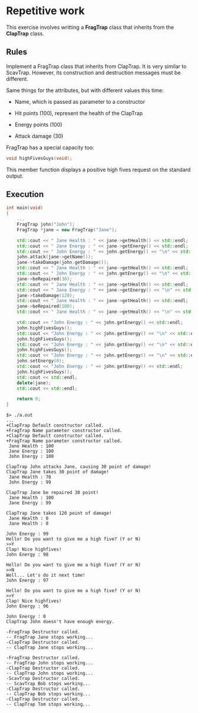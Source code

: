 # Repetitive work
This exercise involves writting a **FragTrap** class that inherits from the **ClapTrap** class.

## Rules
Implement a FragTrap class that inherits from ClapTrap. It is very similar to ScavTrap. However, its construction and destruction messages must be different.

Same things for the attributes, but with different values this time:

* Name, which is passed as parameter to a constructor

* Hit points (100), represent the health of the ClapTrap

* Energy points (100)

* Attack damage (30)

FragTrap has a special capacity too:
```cpp
void highFivesGuys(void);
```
This member function displays a positive high fives request on the standard output.

## Execution
```cpp
int main(void)
{
	...
	FragTrap john("John");
	FragTrap *jane = new FragTrap("Jane");

	std::cout << " Jane Health : " << jane->getHealth() << std::endl;
	std::cout << " Jane Energy : " << jane->getEnergy() << std::endl;
	std::cout << " John Energy : " << john.getEnergy() << "\n" << std::endl;
	john.attack(jane->getName());
	jane->takeDamage(john.getDamage());
	std::cout << " Jane Health : " << jane->getHealth() << std::endl;
	std::cout << " John Energy : " << john.getEnergy() << "\n" << std::endl;
	jane->beRepaired(30);
	std::cout << " Jane Health : " << jane->getHealth() << std::endl;
	std::cout << " Jane Energy : " << jane->getEnergy() << "\n" << std::endl;
	jane->takeDamage(120);
	std::cout << " Jane Health : " << jane->getHealth() << std::endl;
	jane->beRepaired(100);
	std::cout << " Jane Health : " << jane->getHealth() << "\n" << std::endl;

	std::cout << "John Energy : " << john.getEnergy() << std::endl;
	john.highFivesGuys();
	std::cout << "John Energy : " << john.getEnergy() << "\n" << std::endl;
	john.highFivesGuys();
	std::cout << "John Energy : " << john.getEnergy() << "\n" << std::endl;
	john.highFivesGuys();
	std::cout << "John Energy : " << john.getEnergy() << "\n" << std::endl;
	john.setEnergy(0);
	std::cout << "John Energy : " << john.getEnergy() << std::endl;
	john.highFivesGuys();
	std::cout << std::endl;
	delete(jane);
	std::cout << std::endl;

	return 0;
}
```
```
$> ./a.out
...
+ClapTrap Default constructor called.
+FragTrap Name parameter constructor called.
+ClapTrap Default constructor called.
+FragTrap Name parameter constructor called.
 Jane Health : 100
 Jane Energy : 100
 John Energy : 100

ClapTrap John attacks Jane, causing 30 point of damage!
ClapTrap Jane takes 30 point of damage!
 Jane Health : 70
 John Energy : 99

ClapTrap Jane be repaired 30 point!
 Jane Health : 100
 Jane Energy : 99

ClapTrap Jane takes 120 point of damage!
 Jane Health : 0
 Jane Health : 0

John Energy : 99
Hello! Do you want to give me a high five? (Y or N)
>>Y
Clap! Nice highfives!
John Energy : 98

Hello! Do you want to give me a high five? (Y or N)
>>N
Well... Let's do it next time!
John Energy : 97

Hello! Do you want to give me a high five? (Y or N)
>>Y
Clap! Nice highfives!
John Energy : 96

John Energy : 0
ClapTrap John doesn't have enough energy.

-FragTrap Destructor called.
-- FragTrap Jane stops working...
-ClapTrap Destructor called.
-- ClapTrap Jane stops working...

-FragTrap Destructor called.
-- FragTrap John stops working...
-ClapTrap Destructor called.
-- ClapTrap John stops working...
-ScavTrap Destructor called.
-- ScavTrap Bob stops working...
-ClapTrap Destructor called.
-- ClapTrap Bob stops working...
-ClapTrap Destructor called.
-- ClapTrap Tom stops working...
```
